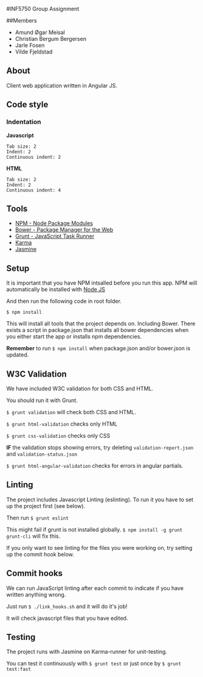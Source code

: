 #INF5750 Group Assignment

##Members
* Amund Øgar Meisal
* Christian Bergum Bergersen
* Jarle Fosen
* Vilde Fjeldstad

## About
Client web application written in Angular JS.

## Code style

### Indentation

**Javascript**
```
Tab size: 2
Indent: 2
Continuous indent: 2
```

**HTML**
```
Tab size: 2
Indent: 2
Continuous indent: 4
```

## Tools
* [NPM - Node Package Modules](http://npmjs.org/)
* [Bower - Package Manager for the Web](http://bower.io/)
* [Grunt - JavaScript Task Runner](http://gruntjs.com/)
* [Karma](http://karma-runner.github.io/)
* [Jasmine](http://jasmine.github.io/)

## Setup

It is important that you have NPM intsalled before you run this app.
NPM will automatically be installed with [Node JS](http://nodejs.org/)

And then run the following code in root folder.

```
$ npm install
```

This will install all tools that the project depends on. Including Bower.
There exists a script in package.json that installs all bower dependencies
when you either start the app or installs npm dependencies.

**Remember** to run `$ npm install` when package.json and/or bower.json is updated.

## W3C Validation

We have included W3C validation for both CSS and HTML.

You should run it with Grunt.

`$ grunt validation` will check both CSS and HTML.

`$ grunt html-validation` checks only HTML

`$ grunt css-validation` checks only CSS

**IF** the validation stops showing errors, try deleting `validation-report.json` and `validation-status.json`

`$ grunt html-angular-validation` checks for errors in angular partials.


## Linting

The project includes Javascript Linting (eslinting).
To run it you have to set up the project first (see below).

Then run `$ grunt eslint`

This might fail if grunt is not installed globally. `$ npm install -g grunt grunt-cli` will fix this.

If you only want to see linting for the files you were working on, try
setting up the commit hook below.

## Commit hooks

We can run JavaScript linting after each commit to indicate if you have
written anything wrong.

Just run `$ ./link_hooks.sh` and it will do it's job!

It will check javascript files that you have edited.

## Testing

The project runs with Jasmine on Karma-runner for unit-testing.

You can test it continuously with `$ grunt test` or just once by `$ grunt test:fast`
